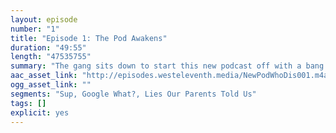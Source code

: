 ```yaml
---
layout: episode
number: "1"
title: "Episode 1: The Pod Awakens"
duration: "49:55"
length: "47535755"
summary: "The gang sits down to start this new podcast off with a bang."
aac_asset_link: "http://episodes.westeleventh.media/NewPodWhoDis001.m4a"
ogg_asset_link: ""
segments: "Sup, Google What?, Lies Our Parents Told Us"
tags: []
explicit: yes
---
```

